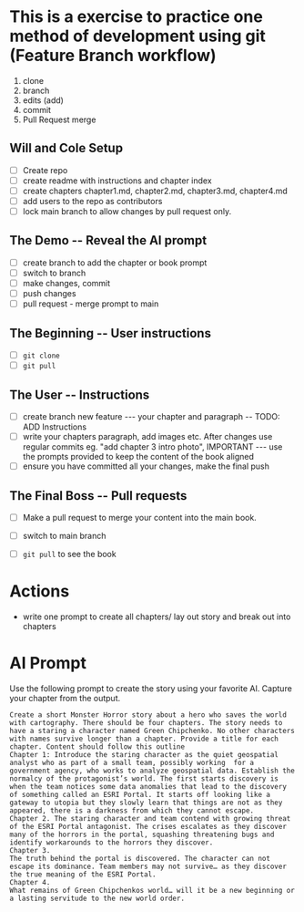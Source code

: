 # This is a exercise to practice one method of development using git (Feature Branch workflow)

1. clone
2. branch
3. edits (add)
4. commit
5. Pull Request merge

## Will and Cole Setup 
- [ ] Create repo
- [ ] create readme with instructions and chapter index
- [ ] create chapters chapter1.md, chapter2.md, chapter3.md, chapter4.md
- [ ] add users to the repo as contributors
- [ ] lock main branch to allow changes by pull request only.

## The Demo -- Reveal the AI prompt
- [ ] create branch to add the chapter or book prompt
- [ ] switch to branch
- [ ] make changes, commit
- [ ] push changes
- [ ] pull request - merge prompt to main

## The Beginning -- User instructions
- [ ] ``` git clone ```
- [ ] ``` git pull ```

## The User -- Instructions
- [ ] create branch new feature --- your chapter and paragraph -- TODO: ADD Instructions
- [ ] write your chapters paragraph, add images etc. After changes use regular commits eg. "add chapter 3 intro photo", 
	IMPORTANT --- use the prompts provided to keep the content of the book aligned
- [ ] ensure you have committed all your changes, make the final push

##  The Final Boss -- Pull requests
- [ ] Make a pull request to merge your content into the main book. 
- [ ] switch to main branch
- [ ] ``` git pull ``` to see the book


# Actions

- write one prompt to create all chapters/ lay out story and break out into chapters 


# AI Prompt
Use the following prompt to create the story using your favorite AI. Capture your chapter from the output. 
```
Create a short Monster Horror story about a hero who saves the world with cartography. There should be four chapters. The story needs to have a staring a character named Green Chipchenko. No other characters with names survive longer than a chapter. Provide a title for each chapter. Content should follow this outline
Chapter 1: Introduce the staring character as the quiet geospatial analyst who as part of a small team, possibly working  for a government agency, who works to analyze geospatial data. Establish the normalcy of the protagonist’s world. The first starts discovery is when the team notices some data anomalies that lead to the discovery of something called an ESRI Portal. It starts off looking like a gateway to utopia but they slowly learn that things are not as they appeared, there is a darkness from which they cannot escape. 
Chapter 2. The staring character and team contend with growing threat of the ESRI Portal antagonist. The crises escalates as they discover many of the horrors in the portal, squashing threatening bugs and identify workarounds to the horrors they discover. 
Chapter 3. 
The truth behind the portal is discovered. The character can not escape its dominance. Team members may not survive… as they discover the true meaning of the ESRI Portal.
Chapter 4.
What remains of Green Chipchenkos world… will it be a new beginning or a lasting servitude to the new world order.
```

